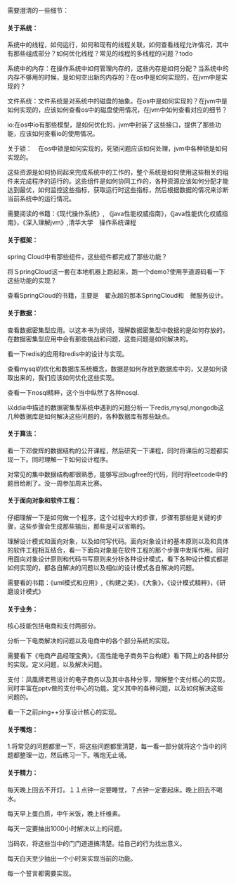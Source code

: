 需要澄清的一些细节：

#### 关于系统：

系统中的线程，如何运行，如何和现有的线程关联，如何查看线程允许情况，其中有那些组成部分？如何优化线程？常见的线程的多线程的问题？todo

系统中的内存：在操作系统中如何管理内存的，这些内存是如何分配？当系统中的内存不够用的时候，是如何空出新的内存的？在os中是如何实现的，在jvm中是实现的？

文件系统：文件系统是对系统中的磁盘的抽象。在os中是如何实现的？在jvm中是如何实现的，应该如何查看os中的磁盘使用情况，在jvm中如何查看对应的细节？

io:在os中io有那些模型，是如何优化的，jvm中封装了这些接口，提供了那些功能，应该如何查看io的使用情况。

关于锁：　在os中锁是如何实现的，死锁问题应该如何处理，jvm中各种锁是如何实现的。

这些资源是如何协同起来完成系统中的工作的，整个系统是如何使用这些相关的组件来完成程序的运行的。这些组件是如何协同工作的，各种资源应该如何分配才能达到最优，如何监控这些指标，获取运行时这些指标，然后根据数据的情况来诊断当前系统中的运行情况。

需要阅读的书籍：《现代操作系统》, 《java性能权威指南》，《java性能优化权威指南》，《深入理解jvm》,清华大学　操作系统课程



#### 关于框架：

spring Cloud中有那些组件，这些组件都完成了那些功能？

将ＳpringCloud这一套在本地机器上跑起来，跑一个demo?使用芋道源码看一下这些功能的实现？

查看SpringCloud的书籍，主要是　翟永超的那本SpringCloud和　微服务设计。





#### 关于数据：

查看数据密集型应用。以这本书为纲领，理解数据密集型中数据的是如何存放的，在数据密集型应用中会有那些挑战和问题，这些问题是如何解决的。

看一下redis的应用和redis中的设计与实现。

查看mysql的优化和数据库系统概念，数据是如何存放到数据库中的，又是如何读取出来的，我们应该如何优化这些实现。

查看一下nosql精粹，这个当中纵然了各种nosql.

以ddia中描述的数据密集型系统中遇到的问题分析一下redis,mysql,mongodb这几种数据库是如何解决这些问题的，各种数据库有那些缺点。



#### 关于算法：

看一下邓俊辉的数据结构的公开课程，然后研究一下课程，同时将课后的习题都实现一下。同时理解一下如何设计程序。

对常见的集中数据结构都很熟悉，能够写出bugfree的代码，同时将leetcode中的题目给刷了。没一周参加周末比赛。



#### 关于面向对象和软件工程：

仔细理解一下是如何做一个程序，这个过程中大的步骤，步骤有那些是关键的步骤，这些步骤会生成那些输出，那些是可以省略的。

理解设计模式和面向对象，以及如何写代码。面向对象设计的基本原则以及和具体的软件工程相互结合，看一下面向对象是在软件工程的那个步骤中发挥作用。同时用面向对象设计原则和代码书写原则来分析各种设计模式，看下各种设计模式都是如何实现的，都各自解决的问题以及相似的设计模式各自解决的问题。

需要看的书籍：《uml模式和应用》,《构建之美》，《大象》，《设计模式精粹》，《研磨设计模式》



#### 关于业务：

核心技能包括电商和支付两部分。

分析一下电商解决的问题以及电商中的各个部分系统的实现。

需要看下《电商产品经理宝典》，《高性能电子商务平台构建》看下网上的各种部分的实现。定义问题，以及解决问题。

支付：凤凰牌老熊设计的电子商务以及其中各种分享，理解整个支付核心的实现，同时丰富在pptv做的支付中心的功能。定义其中的各种问题，以及如何解决这些问题的。

看一下之前ping++分享设计核心的实现。



#### 关于嘴炮：

1.将常见的问题都里一下，将这些问题都里清楚，每一看一部分就将这个当中的问题都整理一边，然后练习一下。嘴炮无止境。

#### 关于精力：

每天晚上回去不开灯。１１点钟一定要睡觉，７点钟一定要起床。晚上回去不喝水。

每天早上蛋白质，中午米饭，晚上纤维素。

每天一定要抽出1000小时解决以上的问题。

当码农，将这些当中的门门道道搞清楚。给自己的行为找出意义。

每天白天至少抽出一个小时来实现当前的功能。

每一个誓言都需要实现。



